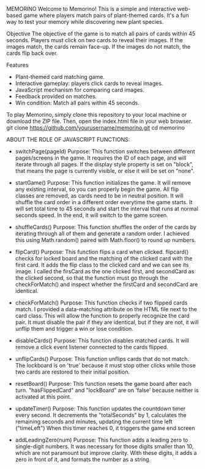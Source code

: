 MEMORINO
Welcome to Memorino! This is a simple and interactive web-based game where players match pairs of plant-themed cards. It's a fun way to test your memory while discovering new plant species.

Objective
The objective of the game is to match all pairs of cards within 45 seconds. Players must click on two cards to reveal their images. If the images match, the cards remain face-up. If the images do not match, the cards flip back over.

Features
- Plant-themed card matching game.
- Interactive gameplay: players click cards to reveal images.
- JavaScript mechanism for comparing card images.
- Feedback provided on matches.
- Win condition: Match all pairs within 45 seconds.

To play Memorino, simply clone this repository to your local machine or download the ZIP file. Then, open the index.html file in your web browser.
git clone https://github.com/yourusername/memorino.git
cd memorino

ABOUT THE ROLE OF JAVASCRIPT
FUNCTIONS:
- switchPage(pageId)
Purpose: This function switches between different pages/screens in the game. It requires the ID of each page, and will iterate through all pages. If the display style property is set on "block", that means the page is currently visible, or else it will be set on "none".

- startGame()
Purpose: This function initializes the game. It will remove any existing interval, so you can properly begin the game. All flip classes are removed, as cards need to be in neutral position. It will shuffle the card order in a different order everytime the game starts.
It will set total time to 45 seconds and start the interval that runs at normal seconds speed. In the end, it will switch to the game screen.

- shuffleCards()
Purpose: This function shuffles the order of the cards by iterating through all of them and generate a random order. I achieved this using Math.random() paired with Math.floor() to round up numbers.

- flipCard()
Purpose: This function flips a card when clicked. flipcard() checks for locked board and the matching of the clicked card with the first card. It adds the flip class to the clicked card and we can see its image. I called the firsCard as the one clicked first, and secondCard as the clicked second,
so that the function must go through the checkForMatch() and inspect whether the firstCard and secondCard are identical. 

- checkForMatch()
Purpose: This function checks if two flipped cards match. I provided a data-matching attribute on the HTML file next to the card class. This will allow the function to properly recognize the card pair.
It must disable the pair if they are identical, but if they are not, it will unflip them and trigger a win or lose condition. 

- disableCards()
Purpose: This function disables matched cards. It will remove a click event listener connected to the cards flipped. 

- unflipCards()
Purpose: This function unflips cards that do not match. The lockboard is on 'true' because it must stop other clicks while those two cards are restored to their initial position.

- resetBoard()
Purpose: This function resets the game board after each turn. "hasFlippedCard" and "lockBoard" are on 'false' because neither is activated at this point. 

- updateTimer()
Purpose: This function updates the countdown timer every second. It decrements the "totalSeconds" by 1, calculates the remaining seconds and minutes, updating the current time left ("timeLeft")
When this timer reaches 0, it triggers the game end screen 

- addLeadingZero(num)
Purpose: This function adds a leading zero to single-digit numbers. It was necessary for those digits smaller than 10, which are not paramount but improve clarity. 
With these digits, it adds a zero in front of it, and formats the number as a string.

